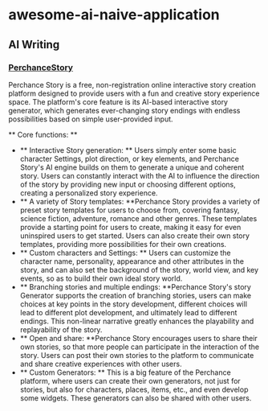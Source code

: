 # awesome-ai-naive-application
## AI Writing
### [PerchanceStory](https://perchancestory.com/)
Perchance Story is a free, non-registration online interactive story creation platform designed to provide users with a fun and creative story experience space. The platform's core feature is its AI-based interactive story generator, which generates ever-changing story endings with endless possibilities based on simple user-provided input.

** Core functions: **

- ** Interactive Story generation: ** Users simply enter some basic character Settings, plot direction, or key elements, and Perchance Story's AI engine builds on them to generate a unique and coherent story. Users can constantly interact with the AI to influence the direction of the story by providing new input or choosing different options, creating a personalized story experience.
- ** A variety of Story templates: **Perchance Story provides a variety of preset story templates for users to choose from, covering fantasy, science fiction, adventure, romance and other genres. These templates provide a starting point for users to create, making it easy for even uninspired users to get started. Users can also create their own story templates, providing more possibilities for their own creations.
- ** Custom characters and Settings: ** Users can customize the character name, personality, appearance and other attributes in the story, and can also set the background of the story, world view, and key events, so as to build their own ideal story world.
- ** Branching stories and multiple endings: **Perchance Story's story Generator supports the creation of branching stories, users can make choices at key points in the story development, different choices will lead to different plot development, and ultimately lead to different endings. This non-linear narrative greatly enhances the playability and replayability of the story.
- ** Open and share: **Perchance Story encourages users to share their own stories, so that more people can participate in the interaction of the story. Users can post their own stories to the platform to communicate and share creative experiences with other users.
- ** Custom Generators: ** This is a big feature of the Perchance platform, where users can create their own generators, not just for stories, but also for characters, places, items, etc., and even develop some widgets. These generators can also be shared with other users.
  
